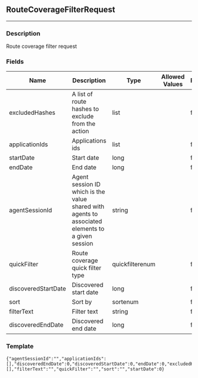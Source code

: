 ## RouteCoverageFilterRequest
---
### Description
Route coverage filter request
### Fields
| Name | Description | Type | Allowed Values | Required |
| ---- | ----------- | ---- | -------------- | -------- |
| excludedHashes | A list of route hashes to exclude from the action | list |  | false |
| applicationIds | Applications ids | list |  | false |
| startDate | Start date | long |  | false |
| endDate | End date | long |  | false |
| agentSessionId | Agent session ID which is the value shared with agents to associated elements to a given session | string |  | false |
| quickFilter | Route coverage quick filter type | quickfilterenum |  | false |
| discoveredStartDate | Discovered start date | long |  | false |
| sort | Sort by | sortenum |  | false |
| filterText | Filter text | string |  | false |
| discoveredEndDate | Discovered end date | long |  | false |
### Template
```
{"agentSessionId":"","applicationIds":[],"discoveredEndDate":0,"discoveredStartDate":0,"endDate":0,"excludedHashes":[],"filterText":"","quickFilter":"","sort":"","startDate":0}
```
